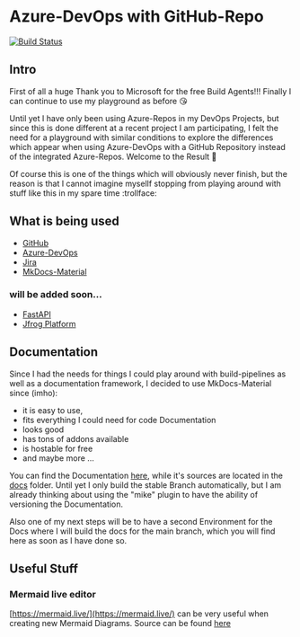 # Azure-DevOps with GitHub-Repo

[![Build Status](https://dev.azure.com/mauwiidev/azure-pipelines-with-github-repo/_apis/build/status/azure-pipelines.yml?branchName=main)](https://dev.azure.com/mauwiidev/azure-pipelines-with-github-repo/_build/latest?definitionId=65&branchName=main)

## Intro

First of all a huge Thank you to Microsoft for the free Build Agents!!! Finally I can continue to use my playground as before :kissing_heart:

Until yet I have only been using Azure-Repos in my DevOps Projects, but since this is done different at a recent project I am participating, I felt the need for a playground with similar conditions to explore the differences which appear when using Azure-DevOps with a GitHub Repository instead of the integrated Azure-Repos. Welcome to the Result :see_no_evil:

Of course this is one of the things which will obviously never finish, but the reason is that I cannot imagine mysellf stopping from playing around with stuff like this in my spare time :trollface:

## What is being used

- [GitHub](https://github.com/Mauwii/azure-pipelines-with-github-repo/)
- [Azure-DevOps](https://dev.azure.com/Mauwii/azure-pipelines-with-github-repo/)
- [Jira](https://mauwii.atlassian.net/jira/software/c/projects/APWGR/issues)
- [MkDocs-Material](https://squidfunk.github.io/mkdocs-material/)

### will be added soon...

- [FastAPI](https://github.com/Azure-Samples/fastapi-on-azure-functions.git)
- [Jfrog Platform](https://mauwii.jfrog.io)

## Documentation

Since I had the needs for things I could play around with build-pipelines as well as a documentation framework, I decided to use MkDocs-Material since (imho):

- it is easy to use,
- fits everything I could need for code Documentation
- looks good
- has tons of addons available
- is hostable for free
- and maybe more ...

You can find the Documentation [here](https://mauwii.github.io/azure-pipelines-with-github-repo/), while it's sources are located in the [docs](https://github.com/Mauwii/azure-pipelines-with-github-repo/tree/stable/docs) folder. Until yet I only build the stable Branch automatically, but I am already thinking about using the "mike" plugin to have the ability of versioning the Documentation.

Also one of my next steps will be to have a second Environment for the Docs where I will build the docs for the main branch, which you will find here as soon as I have done so.

## Useful Stuff

### Mermaid live editor

[https://mermaid.live/](https://mermaid.live/) can be very useful when creating new Mermaid Diagrams. Source can be found [here](https://github.com/mermaid-js/mermaid-live-editor)
